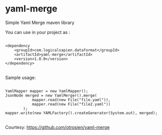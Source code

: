# yaml-merge
Simple Yaml Merge maven library

You can use in your project as :

<pre>
<code>
&lt;dependency
    &lt;groupId&gt;com.logicalsapien.dataformat&lt;/groupId&gt;
    &lt;artifactId>yaml-merge&lt;/artifactId&gt;
    &lt;version>1.0.0&lt;/version&gt;
&lt;/dependency&gt;
</code>
</pre>

Sample usage:

<pre>
<code>
YamlMapper mapper = new YamlMapper();
JsonNode merged = new YamlMerger().merge(
            mapper.read(new File("file.yaml")),
            mapper.read(new File("file2.yaml"))
        );
mapper.write(new YAMLFactory().createGenerator(System.out), merged);
</code>
</pre>

Courtesy: https://github.com/otrosien/yaml-merge